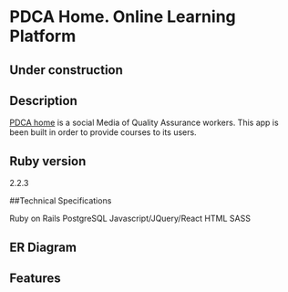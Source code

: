 # PDCA Home. Online Learning Platform

## Under construction

## Description
[PDCA home](www.pdcahome.com) is a social Media of Quality Assurance workers.
This app is been built in order to provide courses to its users.

## Ruby version

2.2.3

##Technical Specifications

Ruby on Rails
PostgreSQL
Javascript/JQuery/React
HTML
SASS

## ER Diagram

## Features
